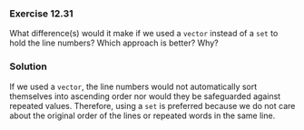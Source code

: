 ### Exercise 12.31

What difference(s) would it make if we used a `vector` instead of a `set` to
hold the line numbers? Which approach is better? Why?

### Solution

If we used a `vector`, the line numbers would not automatically sort themselves
into ascending order nor would they be safeguarded against repeated values.
Therefore, using a `set` is preferred because we do not care about the original
order of the lines or repeated words in the same line.
